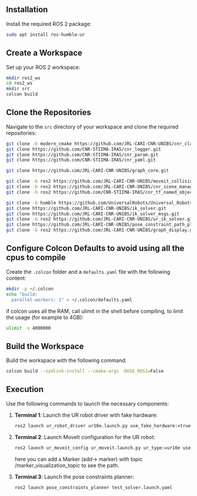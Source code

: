 ## Installation

Install the required ROS 2 package:

```bash
sudo apt install ros-humble-ur
```

## Create a Workspace

Set up your ROS 2 workspace:

```bash
mkdir ros2_ws
cd ros2_ws
mkdir src
colcon build
```

## Clone the Repositories

Navigate to the `src` directory of your workspace and clone the required repositories:

```bash
git clone -b modern_cmake https://github.com/JRL-CARI-CNR-UNIBS/cnr_class_loader.git
git clone https://github.com/CNR-STIIMA-IRAS/cnr_logger.git
git clone https://github.com/CNR-STIIMA-IRAS/cnr_param.git
git clone https://github.com/CNR-STIIMA-IRAS/cnr_yaml.git

git clone https://github.com/JRL-CARI-CNR-UNIBS/graph_core.git

git clone -b ros2 https://github.com/JRL-CARI-CNR-UNIBS/moveit_collision_checker.git
git clone -b ros2 https://github.com/JRL-CARI-CNR-UNIBS/cnr_scene_manager.git
git clone -b ros2 https://github.com/CNR-STIIMA-IRAS/cnr_tf_named_object_loader.git

git clone -b humble https://github.com/UniversalRobots/Universal_Robots_ROS2_Driver.git
git clone https://github.com/JRL-CARI-CNR-UNIBS/ik_solver.git
git clone https://github.com/JRL-CARI-CNR-UNIBS/ik_solver_msgs.git
git clone -b ros2 https://github.com/JRL-CARI-CNR-UNIBS/ur_ik_solver.git
git clone https://github.com/JRL-CARI-CNR-UNIBS/pose_constraint_path_planning.git
git clone -b ros2 https://github.com/JRL-CARI-CNR-UNIBS/graph_display.git
```

## Configure Colcon Defaults to avoid using all the cpus to compile

Create the `.colcon` folder and a `defaults.yaml` file with the following content:

```bash
mkdir -p ~/.colcon
echo "build:
  parallel-workers: 1" > ~/.colcon/defaults.yaml
```

if colcon uses all the RAM, call ulimit in the shell before compiling, to limit the usage (for example to 4GB):
```bash
ulimit -v 4000000
```

## Build the Workspace

Build the workspace with the following command:

```bash
colcon build --symlink-install --cmake-args -DUSE_ROS1=False
```

## Execution

Use the following commands to launch the necessary components:

1. **Terminal 1**: Launch the UR robot driver with fake hardware:
   ```bash
   ros2 launch ur_robot_driver ur10e.launch.py use_fake_hardware:=true robot_ip:=127.0.0.1 activate_joint_controller:=true
   ```

2. **Terminal 2**: Launch MoveIt configuration for the UR robot:
   ```bash
   ros2 launch ur_moveit_config ur_moveit.launch.py ur_type:=ur10e use_fake_hardware:=true launch_rviz:=true
   ```

   here you can add a Marker (add-> marker) with topic /marker_visualization_topic to see the path.

3. **Terminal 3**: Launch the pose constraints planner:
   ```bash
   ros2 launch pose_constraints_planner test_solver.launch.yaml
   ```
